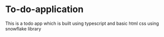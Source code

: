 # To-do-application
This is a  todo app which is built using typescript and basic html css using snowflake library 
